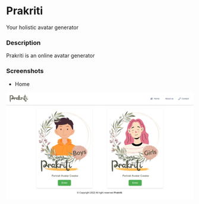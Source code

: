 # Prakriti
Your holistic avatar generator

### Description 
Prakriti is an online avatar generator 

### Screenshots

* Home

![](static/screenshoots/Prakriti-app-Your-holistic-avatar-generator.png)